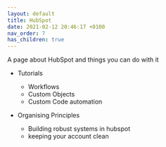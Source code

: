 ```yaml
---
layout: default
title: HubSpot
date: 2021-02-12 20:46:17 +0100
nav_order: 7
has_children: true
---
```


A page about HubSpot and things you can do with it

- Tutorials
  - Workflows
  - Custom Objects
  - Custom Code automation

- Organising Principles
  - Building robust systems in hubspot
  - keeping your account clean
